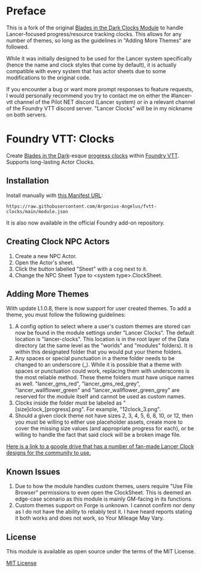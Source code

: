 # Preface
This is a fork of the original [Blades in the Dark Clocks Module](https://github.com/troygoode/fvtt-clocks) to handle Lancer-focused progress/resource tracking clocks. This allows for any number of themes, so long as the guidelines in "Adding More Themes" are followed.

While it was initially designed to be used for the Lancer system specifically (hence the name and clock styles that come by default), it is actually compatible with every system that has actor sheets due to some modifications to the original code.

If you encounter a bug or want more prompt responses to feature requests, I would personally recommend you try to contact me on either the \#lancer-vtt channel of the Pilot NET discord (Lancer system) or in a relevant channel of the Foundry VTT discord server. "Lancer Clocks" will be in my nickname on both servers.


# Foundry VTT: Clocks

Create [Blades in the Dark](https://bladesinthedark.com/)-esque [progress clocks](https://bladesinthedark.com/progress-clocks) within [Foundry VTT](https://foundryvtt.com/). Supports long-lasting Actor Clocks.

## Installation

Install manually with [this Manifest URL](https://raw.githubusercontent.com/Argonius-Angelus/fvtt-clocks/main/module.json):

```
https://raw.githubusercontent.com/Argonius-Angelus/fvtt-clocks/main/module.json
```
It is also now available in the official Foundry add-on repository.


## Creating Clock NPC Actors
1) Create a new NPC Actor.
2) Open the Actor's sheet.
3) Click the button labelled "Sheet" with a cog next to it.
4) Change the NPC Sheet Type to \<system type\>.ClockSheet.

## Adding More Themes

With update L1.0.8, there is now support for user created themes. To add a theme, you must follow the following guidelines:
1) A config option to select where a user's custom themes are stored can now be found in the module settings under "Lancer Clocks". The default location is "lancer-clocks". This location is in the root layer of the Data directory (at the same level as the "worlds" and "modules" folders). It is within this designated folder that you would put your theme folders.
2) Any spaces or special punctuation in a theme folder needs to be changed to an underscore (\_). While it is possible that a theme with spaces or punctuation could work, replacing them with underscores is the most reliable method. These theme folders must have unique names as well. "lancer_gms_red", "lancer_gms_red_grey", "lancer_wallflower_green" and "lancer_wallflower_green_grey" are reserved for the module itself and cannot be used as custom names.
3) Clocks inside the folder must be labeled as "\[size]clock\_\[progress].png". For example, "12clock_3.png".
4) Should a given clock theme not have sizes 2, 3, 4, 5, 6, 8, 10, or 12, then you must be willing to either use placeholder assets, create more to cover the missing size values (and appropriate progress for each), or be willing to handle the fact that said clock will be a broken image file.

[Here is a link to a google drive that has a number of fan-made Lancer Clock designs for the community to use.](https://drive.google.com/drive/folders/1Lhal4Of9Z3BWIoqz1bE7BakqDSbo7sWH)

## Known Issues
1) Due to how the module handles custom themes, users require "Use File Browser" permissions to even open the ClockSheet. This is deemed an edge-case scenario as this module is mainly GM-facing in its functions.
2) Custom themes support on Forge is unknown. I cannot confirm nor deny as I do not have the ability to reliably test it. I have heard reports stating it both works and does not work, so Your Mileage May Vary.

## License

This module is available as open source under the terms of the MIT License.

[MIT License](http://www.opensource.org/licenses/mit-license.php)
